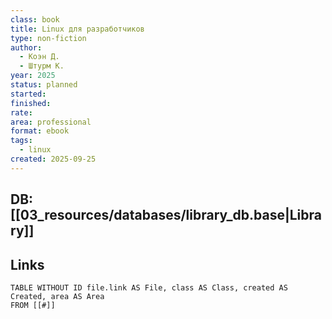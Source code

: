 ```yaml
---
class: book
title: Linux для разработчиков
type: non-fiction
author:
  - Коэн Д.
  - Штурм К.
year: 2025
status: planned
started:
finished:
rate:
area: professional
format: ebook
tags:
  - linux
created: 2025-09-25
---
```

## DB: [[03_resources/databases/library_db.base|Library]]

## Links

```dataview
TABLE WITHOUT ID file.link AS File, class AS Class, created AS Created, area AS Area
FROM [[#]]
````